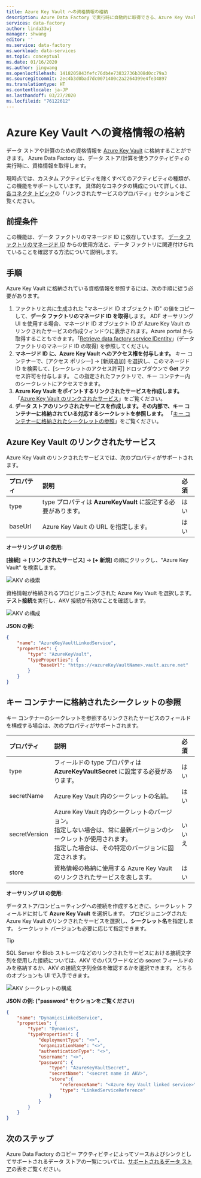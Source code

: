 ```yaml
---
title: Azure Key Vault への資格情報の格納
description: Azure Data Factory で実行時に自動的に取得できる、Azure Key Vault で使用されたデータ ストアの資格情報を格納する方法を説明します。
services: data-factory
author: linda33wj
manager: shwang
editor: ''
ms.service: data-factory
ms.workload: data-services
ms.topic: conceptual
ms.date: 01/16/2020
ms.author: jingwang
ms.openlocfilehash: 1418205843fefc76db4e73832736b308d0cc79a3
ms.sourcegitcommit: 2ec4b3d0bad7dc0071400c2a2264399e4fe34897
ms.translationtype: HT
ms.contentlocale: ja-JP
ms.lasthandoff: 03/27/2020
ms.locfileid: "76122612"
---
```

# <a name="store-credential-in-azure-key-vault"></a>Azure Key Vault への資格情報の格納

データ ストアや計算のための資格情報を [Azure Key Vault](../key-vault/key-vault-overview.md) に格納することができます。 Azure Data Factory は、データ ストア/計算を使うアクティビティの実行時に、資格情報を取得します。

現時点では、カスタム アクティビティを除くすべてのアクティビティの種類が、この機能をサポートしています。 具体的なコネクタの構成について詳しくは、[各コネクタ トピック](copy-activity-overview.md#supported-data-stores-and-formats)の「リンクされたサービスのプロパティ」セクションをご覧ください。

## <a name="prerequisites"></a>前提条件

この機能は、データ ファクトリのマネージド ID に依存しています。 [データ ファクトリのマネージド ID](data-factory-service-identity.md) からの使用方法と、データ ファクトリに関連付けられていることを確認する方法について説明します。

## <a name="steps"></a>手順

Azure Key Vault に格納されている資格情報を参照するには、次の手順に従う必要があります。

1. ファクトリと共に生成された "マネージド ID オブジェクト ID" の値をコピーして、**データ ファクトリのマネージド ID を取得**します。 ADF オーサリング UI を使用する場合、マネージド ID オブジェクト ID が Azure Key Vault のリンクされたサービスの作成ウィンドウに表示されます。Azure portal から取得することもできます。「[Retrieve data factory service IDentity](data-factory-service-identity.md#retrieve-managed-identity)」(データ ファクトリのマネージド ID の取得) を参照してください。
2. **マネージド ID に、Azure Key Vault へのアクセス権を付与します。** キー コンテナーで、[アクセス ポリシー] -> [新規追加] を選択し、このマネージド ID を検索して、[シークレットのアクセス許可] ドロップダウンで **Get** アクセス許可を付与します。 この指定されたファクトリで、キー コンテナー内のシークレットにアクセスできます。
3. **Azure Key Vault をポイントするリンクされたサービスを作成します。** 「[Azure Key Vault のリンクされたサービス](#azure-key-vault-linked-service)」をご覧ください。
4. **データ ストアのリンクされたサービスを作成します。その内部で、キー コンテナーに格納されている対応するシークレットを参照します。** 「[キー コンテナーに格納されたシークレットの参照](#reference-secret-stored-in-key-vault)」をご覧ください。

## <a name="azure-key-vault-linked-service"></a>Azure Key Vault のリンクされたサービス

Azure Key Vault のリンクされたサービスでは、次のプロパティがサポートされます。

| プロパティ | 説明 | 必須 |
|:--- |:--- |:--- |
| type | type プロパティは **AzureKeyVault** に設定する必要があります。 | はい |
| baseUrl | Azure Key Vault の URL を指定します。 | はい |

**オーサリング UI の使用:**

**[接続]**  ->  **[リンクされたサービス]**  ->  **[+ 新規]** の順にクリックし、"Azure Key Vault" を検索します。

![AKV の検索](media/store-credentials-in-key-vault/search-akv.png)

資格情報が格納されるプロビジョニングされた Azure Key Vault を選択します。 **テスト接続**を実行し、AKV 接続が有効なことを確認します。 

![AKV の構成](media/store-credentials-in-key-vault/configure-akv.png)

**JSON の例:**

```json
{
    "name": "AzureKeyVaultLinkedService",
    "properties": {
        "type": "AzureKeyVault",
        "typeProperties": {
            "baseUrl": "https://<azureKeyVaultName>.vault.azure.net"
        }
    }
}
```

## <a name="reference-secret-stored-in-key-vault"></a>キー コンテナーに格納されたシークレットの参照

キー コンテナーのシークレットを参照するリンクされたサービスのフィールドを構成する場合は、次のプロパティがサポートされます。

| プロパティ | 説明 | 必須 |
|:--- |:--- |:--- |
| type | フィールドの type プロパティは **AzureKeyVaultSecret** に設定する必要があります。 | はい |
| secretName | Azure Key Vault 内のシークレットの名前。 | はい |
| secretVersion | Azure Key Vault 内のシークレットのバージョン。<br/>指定しない場合は、常に最新バージョンのシークレットが使用されます。<br/>指定した場合は、その特定のバージョンに固定されます。| いいえ |
| store | 資格情報の格納に使用する Azure Key Vault のリンクされたサービスを表します。 | はい |

**オーサリング UI の使用:**

データストア/コンピューティングへの接続を作成するときに、シークレット フィールドに対して **Azure Key Vault** を選択します。 プロビジョニングされた Azure Key Vault のリンクされたサービスを選択し、**シークレット名**を指定します。 シークレット バージョンも必要に応じて指定できます。 

>[!TIP]
>SQL Server や Blob ストレージなどのリンクされたサービスにおける接続文字列を使用した接続については、AKV でのパスワードなどの secret フィールドのみを格納するか、AKV の接続文字列全体を確認するかを選択できます。 どちらのオプションも UI で入手できます。

![AKV シークレットの構成](media/store-credentials-in-key-vault/configure-akv-secret.png)

**JSON の例: ("password" セクションをご覧ください)**

```json
{
    "name": "DynamicsLinkedService",
    "properties": {
        "type": "Dynamics",
        "typeProperties": {
            "deploymentType": "<>",
            "organizationName": "<>",
            "authenticationType": "<>",
            "username": "<>",
            "password": {
                "type": "AzureKeyVaultSecret",
                "secretName": "<secret name in AKV>",
                "store":{
                    "referenceName": "<Azure Key Vault linked service>",
                    "type": "LinkedServiceReference"
                }
            }
        }
    }
}
```

## <a name="next-steps"></a>次のステップ
Azure Data Factory のコピー アクティビティによってソースおよびシンクとしてサポートされるデータ ストアの一覧については、[サポートされるデータ ストア](copy-activity-overview.md#supported-data-stores-and-formats)の表をご覧ください。
